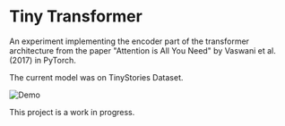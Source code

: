 # Tiny Transformer

An experiment implementing the encoder part of the transformer architecture from the paper "Attention is All You Need" by Vaswani et al. (2017) in PyTorch.

The current model was on TinyStories Dataset.

![Demo](test.gif)

This project is a work in progress.
